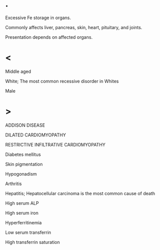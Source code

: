 # .

Excessive Fe storage in organs.

Commonly affects liver, pancreas, skin, heart, pituitary, and joints.

Presentation depends on affected organs.

# <

Middle aged

White; The most common recessive disorder in Whites

Male

# >

ADDISON DISEASE

DILATED CARDIOMYOPATHY

RESTRICTIVE INFILTRATIVE CARDIOMYOPATHY

Diabetes mellitus

Skin pigmentation

Hypogonadism

Arthritis

Hepatitis; Hepatocellular carcinoma is the most common cause of death

High serum ALP

High serum iron

Hyperferritinemia

Low serum transferrin

High transferrin saturation

